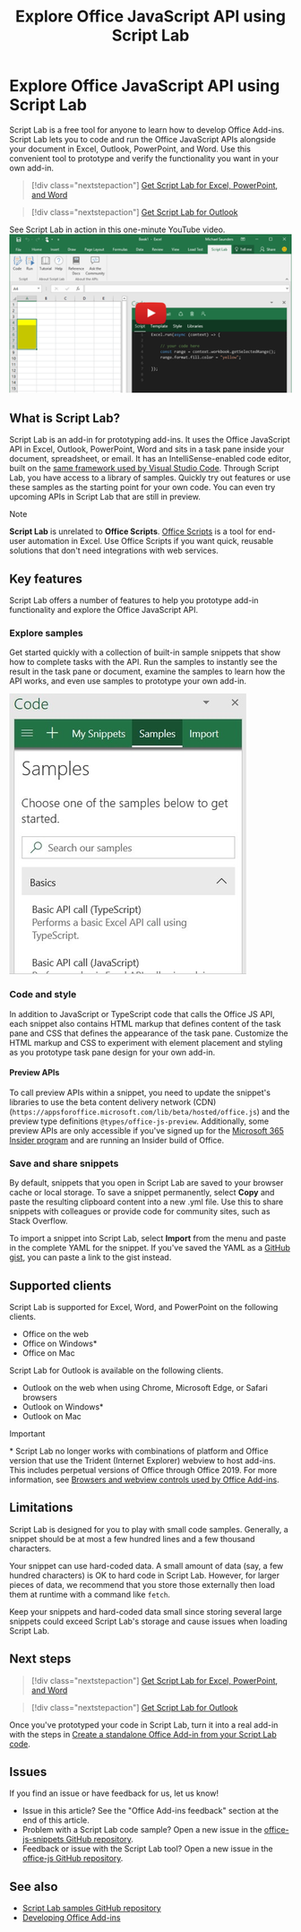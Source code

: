 ﻿---
title: Explore Office JavaScript API using Script Lab
description: Use Script Lab to explore the Office JS API and to prototype functionality.
ms.date: 03/21/2025
ms.topic: concept-article
ms.custom: scenarios:getting-started
ms.localizationpriority: high
---

# Explore Office JavaScript API using Script Lab

Script Lab is a free tool for anyone to learn how to develop Office Add-ins. Script Lab lets you to code and run the Office JavaScript APIs alongside your document in Excel, Outlook, PowerPoint, and Word. Use this convenient tool to prototype and verify the functionality you want in your own add-in.

> [!div class="nextstepaction"]
> [Get Script Lab for Excel, PowerPoint, and Word](https://appsource.microsoft.com/product/office/WA104380862)

> [!div class="nextstepaction"]
> [Get Script Lab for Outlook](https://appsource.microsoft.com/product/office/wa200001603)

See Script Lab in action in this one-minute YouTube video.
[![Preview video showing Script Lab running in Excel, Word, and PowerPoint.](../images/screenshot-wide-youtube.png 'Script Lab preview video')](https://aka.ms/scriptlabvideo)

## What is Script Lab?

Script Lab is an add-in for prototyping add-ins. It uses the Office JavaScript API in Excel, Outlook, PowerPoint, Word and sits in a task pane inside your document, spreadsheet, or email. It has an IntelliSense-enabled code editor, built on the [same framework used by Visual Studio Code](https://microsoft.github.io/monaco-editor/). Through Script Lab, you have access to a library of samples. Quickly try out features or use these samples as the starting point for your own code. You can even try upcoming APIs in Script Lab that are still in preview.

> [!NOTE]
> **Script Lab** is unrelated to **Office Scripts**. [Office Scripts](/office/dev/scripts) is a tool for end-user automation in Excel. Use Office Scripts if you want quick, reusable solutions that don't need integrations with web services.

## Key features

Script Lab offers a number of features to help you prototype add-in functionality and explore the Office JavaScript API.

### Explore samples

Get started quickly with a collection of built-in sample snippets that show how to complete tasks with the API. Run the samples to instantly see the result in the task pane or document, examine the samples to learn how the API works, and even use samples to prototype your own add-in.

![Samples.](../images/script-lab-samples.jpg)

### Code and style

In addition to JavaScript or TypeScript code that calls the Office JS API, each snippet also contains HTML markup that defines content of the task pane and CSS that defines the appearance of the task pane. Customize the HTML markup and CSS to experiment with element placement and styling as you prototype task pane design for your own add-in.

#### Preview APIs

To call preview APIs within a snippet, you need to update the snippet's libraries to use the beta content delivery network (CDN) (`https://appsforoffice.microsoft.com/lib/beta/hosted/office.js`) and the preview type definitions `@types/office-js-preview`. Additionally, some preview APIs are only accessible if you've signed up for the [Microsoft 365 Insider program](https://aka.ms/MSFT365InsiderProgram) and are running an Insider build of Office.

### Save and share snippets

By default, snippets that you open in Script Lab are saved to your browser cache or local storage. To save a snippet permanently, select **Copy** and paste the resulting clipboard content into a new .yml file. Use this to share snippets with colleagues or provide code for community sites, such as Stack Overflow.

To import a snippet into Script Lab, select **Import** from the menu and paste in the complete YAML for the snippet. If you've saved the YAML as a [GitHub gist](https://gist.github.com/), you can paste a link to the gist instead.

## Supported clients

Script Lab is supported for Excel, Word, and PowerPoint on the following clients.

- Office on the web
- Office on Windows\*
- Office on Mac

Script Lab for Outlook is available on the following clients.

- Outlook on the web when using Chrome, Microsoft Edge, or Safari browsers
- Outlook on Windows\*
- Outlook on Mac

> [!IMPORTANT]
> \* Script Lab no longer works with combinations of platform and Office version that use the Trident (Internet Explorer) webview to host add-ins. This includes perpetual versions of Office through Office 2019. For more information, see [Browsers and webview controls used by Office Add-ins](../concepts/browsers-used-by-office-web-add-ins.md).

## Limitations

Script Lab is designed for you to play with small code samples. Generally, a snippet should be at most a few hundred lines and a few thousand characters.

Your snippet can use hard-coded data. A small amount of data (say, a few hundred characters) is OK to hard code in Script Lab. However, for larger pieces of data, we recommend that you store those externally then load them at runtime with a command like `fetch`.

Keep your snippets and hard-coded data small since storing several large snippets could exceed Script Lab's storage and cause issues when loading Script Lab.

## Next steps

> [!div class="nextstepaction"]
> [Get Script Lab for Excel, PowerPoint, and Word](https://appsource.microsoft.com/product/office/WA104380862)

> [!div class="nextstepaction"]
> [Get Script Lab for Outlook](https://appsource.microsoft.com/product/office/wa200001603)

Once you've prototyped your code in Script Lab, turn it into a real add-in with the steps in [Create a standalone Office Add-in from your Script Lab code](create-an-office-add-in-from-script-lab.md).

## Issues

If you find an issue or have feedback for us, let us know!

- Issue in this article? See the "Office Add-ins feedback" section at the end of this article.
- Problem with a Script Lab code sample? Open a new issue in the [office-js-snippets GitHub repository](https://github.com/OfficeDev/office-js-snippets/issues).
- Feedback or issue with the Script Lab tool? Open a new issue in the [office-js GitHub repository](https://aka.ms/script-lab-issues).

## See also

- [Script Lab samples GitHub repository](https://github.com/OfficeDev/office-js-snippets#office-js-snippets)
- [Developing Office Add-ins](../develop/develop-overview.md)
